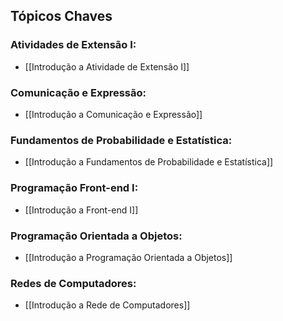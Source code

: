 ## Tópicos Chaves
### Atividades de Extensão I:
- [[Introdução a Atividade de Extensão I]]
### Comunicação e Expressão:
- [[Introdução a Comunicação e Expressão]]
### Fundamentos de Probabilidade e Estatística:
- [[Introdução a Fundamentos de Probabilidade e Estatística]]
### Programação Front-end I:
- [[Introdução a Front-end I]]
### Programação Orientada a Objetos:
- [[Introdução a Programação Orientada a Objetos]]
### Redes de Computadores:
- [[Introdução a Rede de Computadores]]
